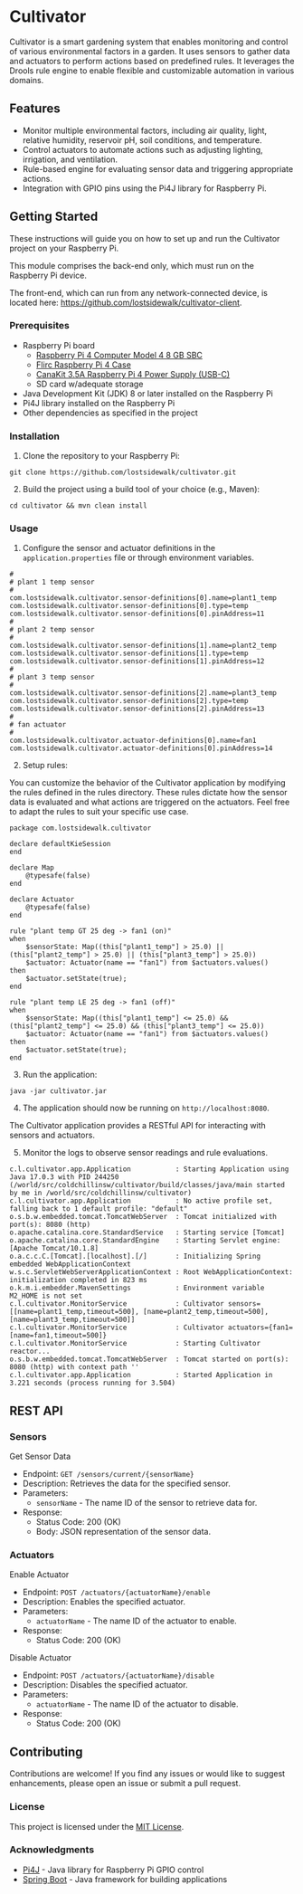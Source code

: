 # Cultivator

Cultivator is a smart gardening system that enables monitoring and control of various environmental factors in a garden. It uses sensors to gather data and actuators to perform actions based on predefined rules. It leverages the Drools rule engine to enable flexible and customizable automation in various domains.

## Features

- Monitor multiple environmental factors, including air quality, light, relative humidity, reservoir pH, soil conditions, and temperature.
- Control actuators to automate actions such as adjusting lighting, irrigation, and ventilation.
- Rule-based engine for evaluating sensor data and triggering appropriate actions.
- Integration with GPIO pins using the Pi4J library for Raspberry Pi.

## Getting Started

These instructions will guide you on how to set up and run the Cultivator project on your Raspberry Pi.

This module comprises the back-end only, which must run on the Raspberry Pi device.  

The front-end, which can run from any network-connected device, is located here: https://github.com/lostsidewalk/cultivator-client.

### Prerequisites

- Raspberry Pi board 
  - [Raspberry Pi 4 Computer Model 4 8 GB SBC](https://www.amazon.com/dp/B0899VXM8F?psc=1&ref=ppx_yo2ov_dt_b_product_details)
  - [Flirc Raspberry Pi 4 Case](https://www.amazon.com/dp/B07WG4DW52?psc=1&ref=ppx_yo2ov_dt_b_product_details)
  - [CanaKit 3.5A Raspberry Pi 4 Power Supply (USB-C)](https://www.amazon.com/dp/B07TYQRXTK?psc=1&ref=ppx_yo2ov_dt_b_product_details)
  - SD card w/adequate storage 
- Java Development Kit (JDK) 8 or later installed on the Raspberry Pi
- Pi4J library installed on the Raspberry Pi
- Other dependencies as specified in the project

### Installation

1. Clone the repository to your Raspberry Pi:

`git clone https://github.com/lostsidewalk/cultivator.git`

2. Build the project using a build tool of your choice (e.g., Maven):

`cd cultivator && mvn clean install`

### Usage

1. Configure the sensor and actuator definitions in the `application.properties` file or through environment variables.
```
#
# plant 1 temp sensor
#
com.lostsidewalk.cultivator.sensor-definitions[0].name=plant1_temp
com.lostsidewalk.cultivator.sensor-definitions[0].type=temp
com.lostsidewalk.cultivator.sensor-definitions[0].pinAddress=11
#
# plant 2 temp sensor
#
com.lostsidewalk.cultivator.sensor-definitions[1].name=plant2_temp
com.lostsidewalk.cultivator.sensor-definitions[1].type=temp
com.lostsidewalk.cultivator.sensor-definitions[1].pinAddress=12
#
# plant 3 temp sensor
#
com.lostsidewalk.cultivator.sensor-definitions[2].name=plant3_temp
com.lostsidewalk.cultivator.sensor-definitions[2].type=temp
com.lostsidewalk.cultivator.sensor-definitions[2].pinAddress=13
#
# fan actuator
#
com.lostsidewalk.cultivator.actuator-definitions[0].name=fan1
com.lostsidewalk.cultivator.actuator-definitions[0].pinAddress=14
```

2. Setup rules:

You can customize the behavior of the Cultivator application by modifying the rules defined in the rules directory. These rules dictate how the sensor data is evaluated and what actions are triggered on the actuators. Feel free to adapt the rules to suit your specific use case.

```
package com.lostsidewalk.cultivator

declare defaultKieSession
end

declare Map
    @typesafe(false)
end

declare Actuator
    @typesafe(false)
end

rule "plant temp GT 25 deg -> fan1 (on)"
when
    $sensorState: Map((this["plant1_temp"] > 25.0) || (this["plant2_temp"] > 25.0) || (this["plant3_temp"] > 25.0))
    $actuator: Actuator(name == "fan1") from $actuators.values()
then
    $actuator.setState(true);
end

rule "plant temp LE 25 deg -> fan1 (off)"
when
    $sensorState: Map((this["plant1_temp"] <= 25.0) && (this["plant2_temp"] <= 25.0) && (this["plant3_temp"] <= 25.0))
    $actuator: Actuator(name == "fan1") from $actuators.values()
then
    $actuator.setState(true);
end
```

3. Run the application:

`java -jar cultivator.jar`

4. The application should now be running on `http://localhost:8080`.

The Cultivator application provides a RESTful API for interacting with sensors and actuators.

5. Monitor the logs to observe sensor readings and rule evaluations.

```
c.l.cultivator.app.Application           : Starting Application using Java 17.0.3 with PID 244250 (/world/src/coldchillinsw/cultivator/build/classes/java/main started by me in /world/src/coldchillinsw/cultivator)
c.l.cultivator.app.Application           : No active profile set, falling back to 1 default profile: "default"
o.s.b.w.embedded.tomcat.TomcatWebServer  : Tomcat initialized with port(s): 8080 (http)
o.apache.catalina.core.StandardService   : Starting service [Tomcat]
o.apache.catalina.core.StandardEngine    : Starting Servlet engine: [Apache Tomcat/10.1.8]
o.a.c.c.C.[Tomcat].[localhost].[/]       : Initializing Spring embedded WebApplicationContext
w.s.c.ServletWebServerApplicationContext : Root WebApplicationContext: initialization completed in 823 ms
o.k.m.i.embedder.MavenSettings           : Environment variable M2_HOME is not set
c.l.cultivator.MonitorService            : Cultivator sensors=[[name=plant1_temp,timeout=500], [name=plant2_temp,timeout=500], [name=plant3_temp,timeout=500]]
c.l.cultivator.MonitorService            : Cultivator actuators={fan1=[name=fan1,timeout=500]}
c.l.cultivator.MonitorService            : Starting Cultivator reactor...
o.s.b.w.embedded.tomcat.TomcatWebServer  : Tomcat started on port(s): 8080 (http) with context path ''
c.l.cultivator.app.Application           : Started Application in 3.221 seconds (process running for 3.504)
```

## REST API


### Sensors

Get Sensor Data
- Endpoint: `GET /sensors/current/{sensorName}`
- Description: Retrieves the data for the specified sensor.
- Parameters:
  - `sensorName` - The name ID of the sensor to retrieve data for.
- Response:
  - Status Code: 200 (OK)
  - Body: JSON representation of the sensor data.

### Actuators

Enable Actuator
- Endpoint: `POST /actuators/{actuatorName}/enable`
- Description: Enables the specified actuator.
- Parameters:
  - `actuatorName` - The name ID of the actuator to enable.
- Response:
  - Status Code: 200 (OK)

Disable Actuator
- Endpoint: `POST /actuators/{actuatorName}/disable`
- Description: Disables the specified actuator.
- Parameters:
  - `actuatorName` - The name ID of the actuator to disable.
- Response:
  - Status Code: 200 (OK)

## Contributing
Contributions are welcome! If you find any issues or would like to suggest enhancements, please open an issue or submit a pull request.

### License

This project is licensed under the [MIT License](LICENSE).

### Acknowledgments

- [Pi4J](https://pi4j.com/) - Java library for Raspberry Pi GPIO control
- [Spring Boot](https://spring.io/projects/spring-boot) - Java framework for building applications

